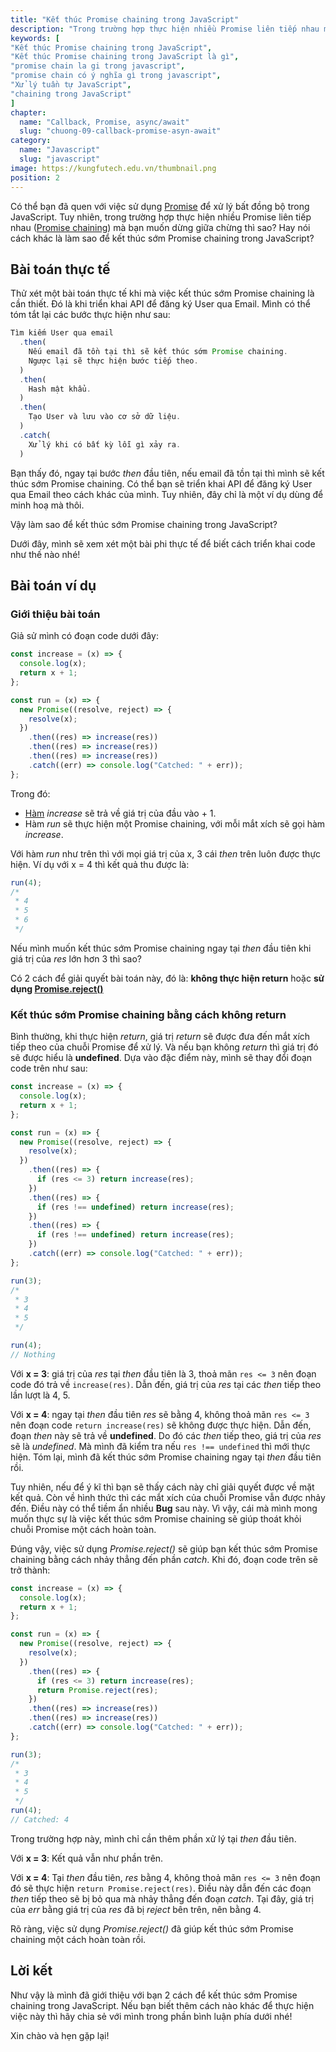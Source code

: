 ```yaml
---
title: "Kết thúc Promise chaining trong JavaScript"
description: "Trong trường hợp thực hiện nhiều Promise liên tiếp nhau mà bạn muốn dừng giữa chừng thì sao? Hay nói cách khác là làm sao để kết thúc sớm Promise chaining trong JavaScript?"
keywords: [
"Kết thúc Promise chaining trong JavaScript",
"Kết thúc Promise chaining trong JavaScript là gì",
"promise chain la gi trong javascript",
"promise chain có ý nghĩa gì trong javascript",
"Xử lý tuần tự JavaScript",
"chaining trong JavaScript"
]
chapter:
  name: "Callback, Promise, async/await"
  slug: "chuong-09-callback-promise-asyn-await"
category:
  name: "Javascript"
  slug: "javascript"
image: https://kungfutech.edu.vn/thumbnail.png
position: 2
---
```


Có thể bạn đã quen với việc sử dụng [Promise](https://developer.mozilla.org/vi/docs/Web/JavaScript/Reference/Global_Objects/Promise) để xử lý bất đồng bộ trong JavaScript. Tuy nhiên, trong trường hợp thực hiện nhiều Promise liên tiếp nhau ([Promise chaining](https://javascript.info/promise-chaining)) mà bạn muốn dừng giữa chừng thì sao? Hay nói cách khác là làm sao để kết thúc sớm Promise chaining trong JavaScript?

## Bài toán thực tế

Thử xét một bài toán thực tế khi mà việc kết thúc sớm Promise chaining là cần thiết. Đó là khi triển khai API để đăng ký User qua Email. Mình có thể tóm tắt lại các bước thực hiện như sau:

```js
Tìm kiếm User qua email
  .then(
    Nếu email đã tồn tại thì sẽ kết thúc sớm Promise chaining.
    Ngược lại sẽ thực hiện bước tiếp theo.
  )
  .then(
    Hash mật khẩu.
  )
  .then(
    Tạo User và lưu vào cơ sở dữ liệu.
  )
  .catch(
    Xử lý khi có bất kỳ lỗi gì xảy ra.
  )
```

Bạn thấy đó, ngay tại bước _then_ đầu tiên, nếu email đã tồn tại thì mình sẽ kết thúc sớm Promise chaining. Có thể bạn sẽ triển khai API để đăng ký User qua Email theo cách khác của mình. Tuy nhiên, đây chỉ là một ví dụ dùng để minh hoạ mà thôi.

Vậy làm sao để kết thúc sớm Promise chaining trong JavaScript?

Dưới đây, mình sẽ xem xét một bài phi thực tế để biết cách triển khai code như thế nào nhé!

## Bài toán ví dụ

### Giới thiệu bài toán

Giả sử mình có đoạn code dưới đây:

```js
const increase = (x) => {
  console.log(x);
  return x + 1;
};

const run = (x) => {
  new Promise((resolve, reject) => {
    resolve(x);
  })
    .then((res) => increase(res))
    .then((res) => increase(res))
    .then((res) => increase(res))
    .catch((err) => console.log("Catched: " + err));
};
```

Trong đó:

- [Hàm](/bai-viet/javascript/ham-trong-javascript) _increase_ sẽ trả về giá trị của đầu vào + 1.
- Hàm _run_ sẽ thực hiện một Promise chaining, với mỗi mắt xích sẽ gọi hàm _increase_.

Với hàm _run_ như trên thì với mọi giá trị của x, 3 cái _then_ trên luôn được thực hiện. Ví dụ với x = 4 thì kết quả thu được là:

```js
run(4);
/*
 * 4
 * 5
 * 6
 */
```

Nếu mình muốn kết thúc sớm Promise chaining ngay tại _then_ đầu tiên khi giá trị của _res_ lớn hơn 3 thì sao?

Có 2 cách để giải quyết bài toán này, đó là: **không thực hiện return** hoặc **sử dụng [Promise.reject()](https://developer.mozilla.org/en-US/docs/Web/JavaScript/Reference/Global_Objects/Promise/reject)**

### Kết thúc sớm Promise chaining bằng cách không return

Bình thường, khi thực hiện _return_, giá trị _return_ sẽ được đưa đến mắt xích tiếp theo của chuỗi Promise để xử lý. Và nếu bạn không _return_ thì giá trị đó sẽ được hiểu là **undefined**. Dựa vào đặc điểm này, mình sẽ thay đổi đoạn code trên như sau:

```js
const increase = (x) => {
  console.log(x);
  return x + 1;
};

const run = (x) => {
  new Promise((resolve, reject) => {
    resolve(x);
  })
    .then((res) => {
      if (res <= 3) return increase(res);
    })
    .then((res) => {
      if (res !== undefined) return increase(res);
    })
    .then((res) => {
      if (res !== undefined) return increase(res);
    })
    .catch((err) => console.log("Catched: " + err));
};

run(3);
/*
 * 3
 * 4
 * 5
 */

run(4);
// Nothing
```

Với **x = 3**: giá trị của _res_ tại _then_ đầu tiên là 3, thoả mãn `res <= 3` nên đoạn code đó trả về `increase(res)`. Dẫn đến, giá trị của _res_ tại các _then_ tiếp theo lần lượt là 4, 5.

Với **x = 4**: ngay tại _then_ đầu tiên _res_ sẽ bằng 4, không thoả mãn `res <= 3` nên đoạn code `return increase(res)` sẽ không được thực hiện. Dẫn đến, đoạn _then_ này sẽ trả về **undefined**. Do đó các _then_ tiếp theo, giá trị của _res_ sẽ là _undefined_. Mà mình đã kiểm tra nếu `res !== undefined` thì mới thực hiện. Tóm lại, mình đã kết thúc sớm Promise chaining ngay tại _then_ đầu tiên rồi.

Tuy nhiên, nếu để ý kĩ thì bạn sẽ thấy cách này chỉ giải quyết được về mặt kết quả. Còn về hình thức thì các mắt xích của chuỗi Promise vẫn được nhảy đến. Điều này có thể tiềm ẩn nhiều **Bug** sau này. Vì vậy, cái mà mình mong muốn thực sự là việc kết thúc sớm Promise chaining sẽ giúp thoát khỏi chuỗi Promise một cách hoàn toàn.

Đúng vậy, việc sử dụng _Promise.reject()_ sẽ giúp bạn kết thúc sớm Promise chaining bằng cách nhảy thẳng đến phần _catch_. Khi đó, đoạn code trên sẽ trở thành:

```js
const increase = (x) => {
  console.log(x);
  return x + 1;
};

const run = (x) => {
  new Promise((resolve, reject) => {
    resolve(x);
  })
    .then((res) => {
      if (res <= 3) return increase(res);
      return Promise.reject(res);
    })
    .then((res) => increase(res))
    .then((res) => increase(res))
    .catch((err) => console.log("Catched: " + err));
};

run(3);
/*
 * 3
 * 4
 * 5
 */
run(4);
// Catched: 4
```

Trong trường hợp này, mình chỉ cần thêm phần xử lý tại _then_ đầu tiên.

Với **x = 3**: Kết quả vẫn như phần trên.

Với **x = 4**: Tại _then_ đầu tiên, _res_ bằng 4, không thoả mãn `res <= 3` nên đoạn đó sẽ thực hiện `return Promise.reject(res)`. Điều này dẫn đến các đoạn _then_ tiếp theo sẽ bị bỏ qua mà nhảy thẳng đến đoạn _catch_. Tại đây, giá trị của _err_ bằng giá trị của _res_ đã bị _reject_ bên trên, nên bằng 4.

Rõ ràng, việc sử dụng _Promise.reject()_ đã giúp kết thúc sớm Promise chaining một cách hoàn toàn rồi.

## Lời kết

Như vậy là mình đã giới thiệu với bạn 2 cách để kết thúc sớm Promise chaining trong JavaScript. Nếu bạn biết thêm cách nào khác để thực hiện việc này thì hãy chia sẻ với mình trong phần bình luận phía dưới nhé!

Xin chào và hẹn gặp lại!
